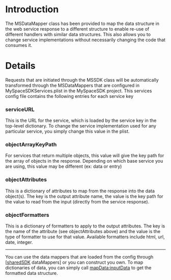 # Introduction #

The MSDataMapper class has been provided to map the data structure in the web service response to a different structure to enable re-use of different handlers with similar data structures.  This also allows you to change service implementations without necessarily changing the code that consumes it.

# Details #

Requests that are initiated through the MSSDK class will be automatically transformed through the MSDataMappers that are configured in MySpaceSDKServices.plist in the MySpaceSDK project.  This services config file contains the following entries for each service key

### serviceURL ###

This is the URL for the service, which is loaded by the service key in the top-level dictionary.  To change the service implementation used for any particular service, you simply change this value in the plist.

### objectArrayKeyPath ###

For services that return multiple objects, this value will give the key path for the array of objects in the response.  Depending on which base service you are using, this value may be different (ex: data or entry)

### objectAttributes ###

This is a dictionary of attributes to map from the response into the data object(s).  The key is the output attribute name, the value is the key path for the value to read from the input (directly from the service response).

### objectFormatters ###

This is a dictionary of formatters to apply to the output attributes.  The key is the name of the attribute (see objectAttributes above) and the value is the type of formatter to use for that value.  Available formatters include html, url, date, integer.


---


You can use the data mappers that are loaded from the config through [[sharedSDK](MSSDK.md) dataMappers] or you can construct you own.  To map dictionaries of data, you can simply call [mapData:inputData](dataMapper.md) to get the formatted data structure.
